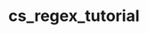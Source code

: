# cs_regex_tutorial

<script src="https://gist.github.com/aarticontractor/e66c22ccddbb3ee0541770d77096ee81.js"></script>
